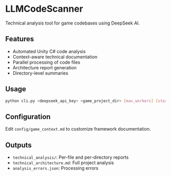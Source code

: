 # LLMCodeScanner 
Technical analysis tool for game codebases using DeepSeek AI.

## Features
- Automated Unity C# code analysis
- Context-aware technical documentation
- Parallel processing of code files
- Architecture report generation
- Directory-level summaries

## Usage
```bash
python cli.py <deepseek_api_key> <game_project_dir> [max_workers] [start_from]
```

## Configuration
Edit `config/game_context.md` to customize framework documentation.

## Outputs
- `technical_analysis/`: Per-file and per-directory reports
- `technical_architecture.md`: Full project analysis
- `analysis_errors.json`: Processing errors
